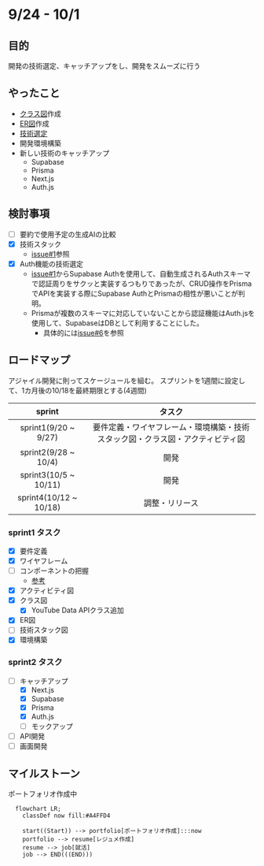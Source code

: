 # 9/24 - 10/1
## 目的
開発の技術選定、キャッチアップをし、開発をスムーズに行う

## やったこと
- [クラス図](https://github.com/motsu8/youtube_note/wiki/%E8%A8%AD%E8%A8%88#%E3%82%AF%E3%83%A9%E3%82%B9%E5%9B%B3)作成
- [ER図](https://github.com/motsu8/youtube_note/wiki/%E8%A8%AD%E8%A8%88#er%E5%9B%B3)作成
- [技術選定](https://github.com/motsu8/youtube_note/wiki/%E8%A8%AD%E8%A8%88#%E6%8A%80%E8%A1%93%E3%82%B9%E3%82%BF%E3%83%83%E3%82%AF)
- 開発環境構築
- 新しい技術のキャッチアップ
  - Supabase
  - Prisma
  - Next.js
  - Auth.js

## 検討事項
- [ ] 要約で使用予定の生成AIの比較
- [x] 技術スタック
  - [issue#1](https://github.com/motsu8/youtube_note/issues/1)参照
- [x] Auth機能の技術選定
  - [issue#1](https://github.com/motsu8/youtube_note/issues/1)からSupabase Authを使用して、自動生成されるAuthスキーマで認証周りをサクッと実装するつもりであったが、CRUD操作をPrismaでAPIを実装する際にSupabase AuthとPrismaの相性が悪いことが判明。
  - Prismaが複数のスキーマに対応していないことから認証機能はAuth.jsを使用して、SupabaseはDBとして利用することにした。
    - 具体的には[issue#6](https://github.com/motsu8/youtube_note/issues/6)を参照

## ロードマップ
アジャイル開発に則ってスケージュールを組む。
スプリントを1週間に設定して、1カ月後の10/18を最終期限とする(4週間)

| sprint |タスク|
|:---------:|:---:|
|sprint1(9/20 ~ 9/27)|要件定義・ワイヤフレーム・環境構築・技術スタック図・クラス図・アクティビティ図|
|sprint2(9/28 ~ 10/4)|開発|
|sprint3(10/5 ~ 10/11)|開発|
|sprint4(10/12 ~ 10/18)|調整・リリース|

### sprint1 タスク
- [x] 要件定義
- [x] ワイヤフレーム
- [ ] コンポーネントの把握
  - [参考](https://zenn.dev/overflow_offers/articles/20220523-component-design-best-practice)
- [x] アクティビティ図
- [x] クラス図
  - [x] YouTube Data APIクラス追加
- [x] ER図
- [ ] 技術スタック図
- [x] 環境構築

### sprint2 タスク
- [ ] キャッチアップ
  - [x] Next.js
  - [x] Supabase
  - [x] Prisma
  - [x] Auth.js
  - [ ] モックアップ
- [ ] API開発
- [ ] 画面開発

## マイルストーン
ポートフォリオ作成中

```mermaid
  flowchart LR;
    classDef now fill:#A4FFD4

    start((Start)) --> portfolio[ポートフォリオ作成]:::now
    portfolio --> resume[レジュメ作成]
    resume --> job[就活]
    job --> END(((END)))
```